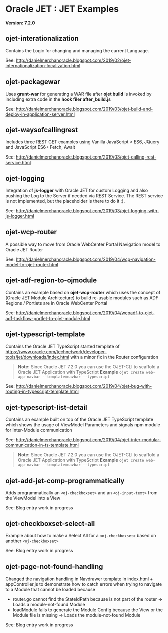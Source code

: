 # Oracle JET : JET Examples

**Version: 7.2.0**

## ojet-interationalization

Contains the Logic for changing and managing the current Language.

See: http://danielmerchanoracle.blogspot.com/2019/02/ojet-internationalization-localization.html

## ojet-packagewar
Uses **grunt-war** for generating a WAR file after **ojet build** is invoked by including extra code in the **hook filer after_build.js**

See: http://danielmerchanoracle.blogspot.com/2019/03/ojet-build-and-deploy-in-application-server.html

## ojet-waysofcallingrest
Includes three REST GET examples using Vanilla JavaScript < ES6, JQuery and JavaScript ES6+ Fetch, Await

See: http://danielmerchanoracle.blogspot.com/2019/03/ojet-calling-rest-service.html

## ojet-logging
Integration of **js-logger** with Oracle JET for custom Logging and also pushing the Log to the Server if needed via REST Service. The REST service is not implemented, but the placeholder is there to do it ;).

See: http://danielmerchanoracle.blogspot.com/2019/03/ojet-logging-with-js-logger.html

## ojet-wcp-router
A possible way to move from Oracle WebCenter Portal Navigation model to Oracle JET Router

See: http://danielmerchanoracle.blogspot.com/2019/04/wcp-navigation-model-to-ojet-router.html

## ojet-adf-region-to-ojmodule
Contains an example based on **ojet-wcp-router** which uses the concept of <oj-module> (Oracle JET Module Architecture) to build re-usable modules such as ADF Regions / Portlets are in Oracle WebCenter Portal
  
See: http://danielmerchanoracle.blogspot.com/2019/04/wcpadf-to-ojet-adf-taskflow-portlet-to-ojet-module.html

## ojet-typescript-template
Contains the Oracle JET TypeScript started template of https://www.oracle.com/technetwork/developer-tools/jet/downloads/index.html
with a minor fix in the Router configuration

> **Note:** Since Oracle JET 7.2.0 you can use the OJET-CLI to scaffold a Oracle JET Application with TypeScript
> **Example** ```ojet create web-app-navbar --template=navbar --typescript```

See: http://danielmerchanoracle.blogspot.com/2019/04/ojet-bug-with-routing-in-typescript-template.html

## ojet-typescript-list-detail
Contains an example built on top of the Oracle JET TypeScript template which shows the usage of ViewModel Parameters and signals npm module for Inter-Module communication

See: http://danielmerchanoracle.blogspot.com/2019/04/ojet-inter-modular-communication-in-ts-template.html

> **Note:** Since Oracle JET 7.2.0 you can use the OJET-CLI to scaffold a Oracle JET Application with TypeScript
> **Example** ```ojet create web-app-navbar --template=navbar --typescript```

## ojet-add-jet-comp-programmatically
Adds programmatically an ```<oj-checkboxset>``` and an ```<oj-input-text>``` from the ViewModel into a View

See: Blog entry work in progress

## ojet-checkboxset-select-all
Example about how to make a Select All for a ```<oj-checkboxset>``` based on another ```<oj-checkboxset>```

See: Blog entry work in progress

## ojet-page-not-found-handling
Changed the navigation handling in Navdrawer template in index.html + appController.js to demonstrate how to catch errors when trying to navigate to a Module that cannot be loaded because
- router.go cannot find the StateIdPath because is not part of the router -> Loads a module-not-found Module
- loadModule fails to generate the Module Config because the View or the Module file is missing -> Loads the module-not-found Module

See: Blog entry work in progress